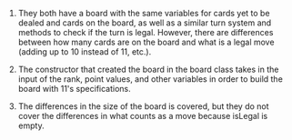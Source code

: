 1. They both have a board with the same variables for cards yet to be dealed and cards on the board, as well as a similar turn system
and methods to check if the turn is legal. However, there are differences between how many cards are on the board and what is a legal
move (adding up to 10 instead of 11, etc.).

2. The constructor that created the board in the board class takes in the input of the rank, point values, and other variables in order
to build the board with 11's specifications.

3. The differences in the size of the board is covered, but they do not cover the differences in what counts as a move because isLegal is empty.